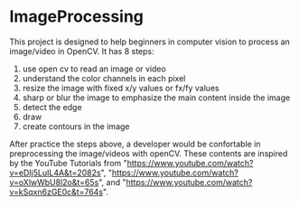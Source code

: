 # ImageProcessing

This project is designed to help beginners in computer vision to process  an image/video in OpenCV. It has 8 steps:

1) use open cv to read an image or video
2) understand the color channels in each pixel
3) resize the image with fixed x/y values or fx/fy values
4) sharp or blur the image to emphasize the main content inside the image
5) detect the edge
6) draw
7) create contours in the image

After practice the steps above, a developer would be confortable in preprocessing the image/videos with openCV. These contents are inspired by the YouTube Tutorials from "https://www.youtube.com/watch?v=eDIj5LuIL4A&t=2082s", "https://www.youtube.com/watch?v=oXlwWbU8l2o&t=65s", and "https://www.youtube.com/watch?v=kSqxn6zGE0c&t=764s".

